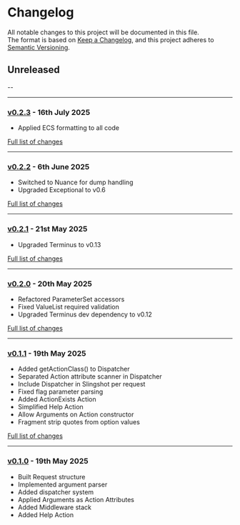 # Changelog

All notable changes to this project will be documented in this file.<br>
The format is based on [Keep a Changelog](https://keepachangelog.com/en/1.0.0/),
and this project adheres to [Semantic Versioning](https://semver.org/spec/v2.0.0.html).

## Unreleased
--

---

### [v0.2.3](https://github.com/decodelabs/commandment/commits/v0.2.3) - 16th July 2025

- Applied ECS formatting to all code

[Full list of changes](https://github.com/decodelabs/commandment/compare/v0.2.2...v0.2.3)

---

### [v0.2.2](https://github.com/decodelabs/commandment/commits/v0.2.2) - 6th June 2025

- Switched to Nuance for dump handling
- Upgraded Exceptional to v0.6

[Full list of changes](https://github.com/decodelabs/commandment/compare/v0.2.1...v0.2.2)

---

### [v0.2.1](https://github.com/decodelabs/commandment/commits/v0.2.1) - 21st May 2025

- Upgraded Terminus to v0.13

[Full list of changes](https://github.com/decodelabs/commandment/compare/v0.2.0...v0.2.1)

---

### [v0.2.0](https://github.com/decodelabs/commandment/commits/v0.2.0) - 20th May 2025

- Refactored ParameterSet accessors
- Fixed ValueList required validation
- Upgraded Terminus dev dependency to v0.12

[Full list of changes](https://github.com/decodelabs/commandment/compare/v0.1.1...v0.2.0)

---

### [v0.1.1](https://github.com/decodelabs/commandment/commits/v0.1.1) - 19th May 2025

- Added getActionClass() to Dispatcher
- Separated Action attribute scanner in Dispatcher
- Include Dispatcher in Slingshot per request
- Fixed flag parameter parsing
- Added ActionExists Action
- Simplified Help Action
- Allow Arguments on Action constructor
- Fragment strip quotes from option values

[Full list of changes](https://github.com/decodelabs/commandment/compare/v0.1.0...v0.1.1)

---

### [v0.1.0](https://github.com/decodelabs/commandment/commits/v0.1.0) - 19th May 2025

- Built Request structure
- Implemented argument parser
- Added dispatcher system
- Applied Arguments as Action Attributes
- Added Middleware stack
- Added Help Action
